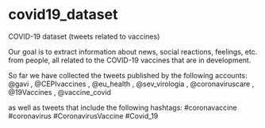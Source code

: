# covid19_dataset
COVID-19 dataset (tweets related to vaccines)

Our goal is to extract information about news, social reactions, feelings, etc. from people, all related to the COVID-19 vaccines that are in development.

So far we have collected the tweets published by the following accounts:
 @gavi , @CEPIvaccines , @eu_health , @sev_virologia , @coronaviruscare , @19Vaccines , @vaccine_covid 

as well as tweets that include the following hashtags:
 #coronavaccine #coronavirus #CoronavirusVaccine #Covid_19

